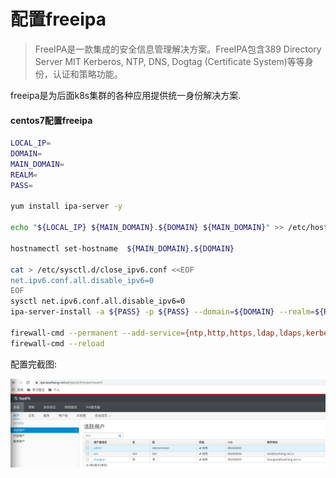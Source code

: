 配置freeipa
======================

> FreeIPA是一款集成的安全信息管理解决方案。FreeIPA包含389 Directory Server MIT Kerberos, NTP, DNS, Dogtag (Certificate System)等等身份，认证和策略功能。

freeipa是为后面k8s集群的各种应用提供统一身份解决方案.

#### centos7配置freeipa

```bash
LOCAL_IP=
DOMAIN=
MAIN_DOMAIN=
REALM=
PASS=

yum install ipa-server -y

echo "${LOCAL_IP} ${MAIN_DOMAIN}.${DOMAIN} ${MAIN_DOMAIN}" >> /etc/hosts

hostnamectl set-hostname  ${MAIN_DOMAIN}.${DOMAIN}

cat > /etc/sysctl.d/close_ipv6.conf <<EOF
net.ipv6.conf.all.disable_ipv6=0
EOF
sysctl net.ipv6.conf.all.disable_ipv6=0
ipa-server-install -a ${PASS} -p ${PASS} --domain=${DOMAIN} --realm=${REALM}

firewall-cmd --permanent --add-service={ntp,http,https,ldap,ldaps,kerberos,kpasswd}
firewall-cmd --reload
```
配置完截图:

![alt "ipa软件"](images/20210102222923.png)